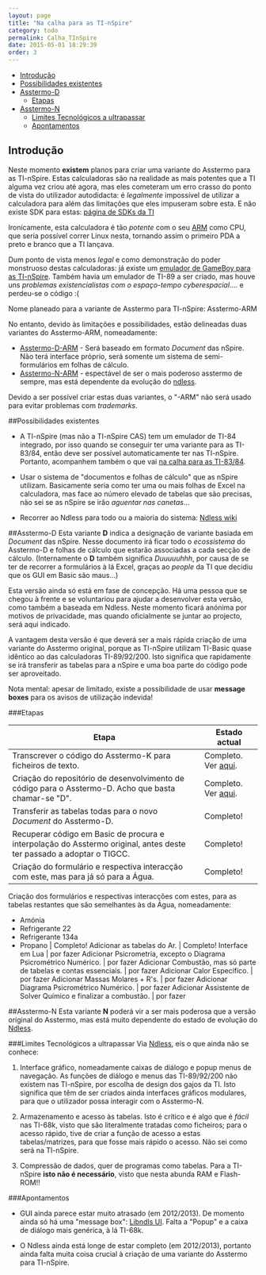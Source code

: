 ```yaml
---
layout: page
title: "Na calha para as TI-nSpire"
category: todo
permalink: Calha_TInSpire
date: 2015-05-01 18:29:39
order: 3
---
```


  * [Introdução](#introdução)
  * [Possibilidades existentes](#possibilidades-existentes)
  * [Asstermo-D](#asstermo-d)
    * [Etapas](#etapas)
  * [Asstermo-N](#asstermo-n)
    * [Limites Tecnológicos a ultrapassar](#limites-tecnológicos-a-ultrapassar)
    * [Apontamentos](#apontamentos)

## Introdução

Neste momento **existem** planos para criar uma variante do Asstermo para as TI-nSpire. Estas calculadoras são na realidade as mais potentes que a TI alguma vez criou até agora, mas eles cometeram um erro crasso do ponto de vista do utilizador autodidacta: é _legalmente_ impossível de utilizar a calculadora para além das limitações que eles impuseram sobre esta. E não existe SDK para estas: [página de SDKs da TI](http://education.ti.com/educationportal/sites/US/productCategory/us_sdk.html)

Ironicamente, esta calculadora é tão _potente_ com o seu [ARM](http://en.wikipedia.org/wiki/ARM_architecture) como CPU, que seria possível correr Linux nesta, tornando assim o primeiro PDA a preto e branco que a TI lançava.

Dum ponto de vista menos _legal_ e como demonstração do poder monstruoso destas calculadoras: já existe um [emulador de GameBoy para as TI-nSpire](http://omnimaga.org/index.php?topic=1301.0). Também havia um emulador de TI-89 a ser criado, mas houve uns _problemas existencialistas com o espaço-tempo cyberespacial_.... e perdeu-se o código :(

Nome planeado para a variante de Asstermo para TI-nSpire: Asstermo-ARM

No entanto, devido às limitações e possibilidades, estão delineadas duas variantes do Asstermo-ARM, nomeadamente:

* [Asstermo-D-ARM](#asstermo-d) - Será baseado em formato _Document_ das nSpire. Não terá interface próprio, será somente um sistema de semi-formulários em folhas de cálculo.
* [Asstermo-N-ARM](#asstermo-n) - espectável de ser o mais poderoso asstermo de sempre, mas está dependente da evolução do [ndless](http://hackspire.unsads.com/wiki/index.php/main_page).

Devido a ser possível criar estas duas variantes, o "-ARM" não será usado para evitar problemas com _trademarks_.


##Possibilidades existentes

* A TI-nSpire (mas não a TI-nSpire CAS) tem um emulador de TI-84 integrado, por isso quando se conseguir ter uma variante para as TI-83/84, então deve ser possível automaticamente ter nas TI-nSpire. Portanto, acompanhem também o que vai [na calha para as TI-83/84](/Calha_TI83_84).

* Usar o sistema de "documentos e folhas de cálculo" que as nSpire utilizam. Basicamente seria como ter uma ou mais folhas de Excel na calculadora, mas face ao número elevado de tabelas que são precisas, não sei se as nSpire se irão <i>aguentar nas canetas</i>...

* Recorrer ao Ndless para todo ou a maioria do sistema: [Ndless wiki](http://hackspire.unsads.com/wiki/index.php/Main_Page)



##Asstermo-D
Esta variante <b>D</b> indica a designação de variante basiada em <i>Document</i> das nSpire. Nesse documento irá ficar todo o <i>ecossistema</i> do Asstermo-D e folhas de cálculo que estarão associadas a cada secção de cálculo. (Internamente o <b>D</b> também significa <i>Duuuuuhhh</i>, por causa de se ter de recorrer a formulários à lá Excel, graças ao <i>people</i> da TI que decidiu que os GUI em Basic são maus...)

Esta versão ainda só está em fase de concepção. Há uma pessoa que se chegou à frente e se voluntariou para ajudar a desenvolver esta versão, como também a baseada em Ndless. Neste momento ficará anónima por motivos de privacidade, mas quando oficialmente se juntar ao projecto, será aqui indicado.

A vantagem desta versão é que deverá ser a mais rápida criação de uma variante do Asstermo original, porque as TI-nSpire utilizam TI-Basic quase idêntico ao das calculadoras TI-89/92/200. Isto significa que rapidamente se irá transferir as tabelas para a nSpire e uma boa parte do código pode ser aproveitado.

Nota mental: apesar de limitado, existe a possibilidade de usar <b>message boxes</b> para os avisos de utilização indevida!


###Etapas

<b>Etapa</b> | <b>Estado actual</b>
--- | ---
Transcrever o código do Asstermo-K para ficheiros de texto. | Completo. Ver [aqui](https://github.com/asstermo/K/tree/master/codigo_em_texto_puro).
Criação do repositório de desenvolvimento de código para o Asstermo-D. Acho que basta chamar-se "D". | Completo. Ver [aqui](https://github.com/asstermo/D/). 
Transferir as tabelas todas para o novo <i>Document</i> do Asstermo-D. | Completo!
Recuperar código em Basic de procura e interpolação do Asstermo original, antes deste ter passado a adoptar o TIGCC. | Completo!
Criação do formulário e respectiva interacção com este, mas para já só para a Água. | Completo!
Criação dos formulários e respectivas interacções com estes, para as tabelas restantes que são semelhantes às da Água, nomeadamente:
- Amónia
- Refrigerante 22
- Refrigerante 134a
- Propano
| Completo!
Adicionar as tabelas do Ar. | Completo!
Interface em Lua | por fazer
Adicionar Psicrometria, excepto o Diagrama Psicrométrico Numérico. | por fazer
Adicionar Combustão, mas só parte de tabelas e contas essenciais. | por fazer
Adicionar Calor Específico. | por fazer
Adicionar Massas Molares + R's. | por fazer
Adicionar Diagrama Psicrométrico Numérico. | por fazer
Adicionar Assistente de Solver Químico e finalizar a combustão. | por fazer


##Asstermo-N
Esta variante <b>N</b> poderá vir a ser mais poderosa que a versão original do Asstermo, mas está muito dependente do estado de evolução do [Ndless](http://hackspire.unsads.com/wiki/index.php/Main_Page).


###Limites Tecnológicos a ultrapassar
Via [Ndless](http://hackspire.unsads.com/wiki/index.php/Main_Page), eis o que ainda não se conhece:

1. Interface gráfico, nomeadamente caixas de diálogo e popup menus de navegação. As funções de diálogo e menus das TI-89/92/200 não existem nas TI-nSpire, por escolha de design dos gajos da TI. Isto significa que têm de ser criados ainda interfaces gráficos modulares, para que o utilizador possa interagir com o Asstermo-N.

2. Armazenamento e acesso às tabelas. Isto é crítico e é algo que é <i>fácil</i> nas TI-68k, visto que são literalmente tratadas como ficheiros; para o acesso rápido, tive de criar a função de acesso a estas tabelas/matrizes, para que fosse mais rápido o acesso. Não sei como será na TI-nSpire.

3. Compressão de dados, quer de programas como tabelas. Para a TI-nSpire <b>isto não é necessário</b>, visto que nesta abunda RAM e Flash-ROM!!


###Apontamentos

* GUI ainda parece estar muito atrasado (em 2012/2013). De momento ainda só há uma "message box": [Libndls UI](http://hackspire.unsads.com/wiki/index.php/Libndls#UI). Falta a "Popup" e a caixa de diálogo mais genérica, à lá TI-68k.

* O Ndless ainda está longe de estar completo (em 2012/2013), portanto ainda falta muita coisa crucial à criação de uma variante do Asstermo para TI-nSpire.
